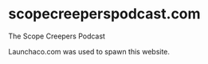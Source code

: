 # scopecreeperspodcast.com
The Scope Creepers Podcast

Launchaco.com was used to spawn this website.
